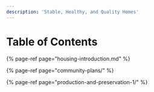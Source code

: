```yaml
---
description: 'Stable, Healthy, and Quality Homes'
---
```


# Table of Contents

{% page-ref page="housing-introduction.md" %}

{% page-ref page="community-plans/" %}

{% page-ref page="production-and-preservation-1/" %}





